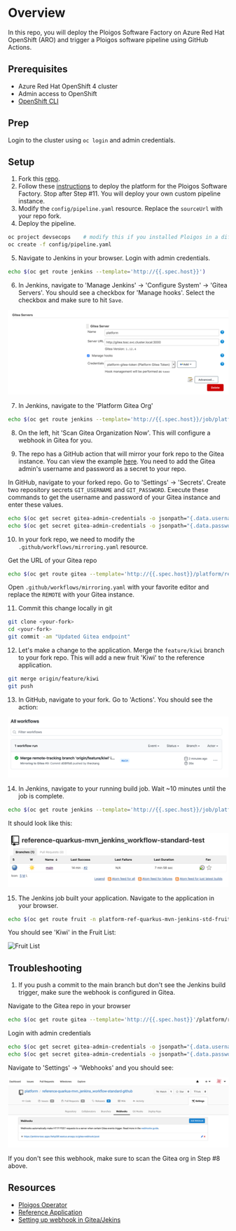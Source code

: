 # Overview

In this repo, you will deploy the Ploigos Software Factory on Azure Red Hat OpenShift (ARO) and trigger a Ploigos software pipeline using GitHub Actions.

## Prerequisites

* Azure Red Hat OpenShift 4 cluster
* Admin access to OpenShift
* [OpenShift CLI](https://docs.openshift.com/container-platform/4.6/cli_reference/openshift_cli/getting-started-cli.html)

## Prep

Login to the cluster using `oc login` and admin credentials.

## Setup

1. Fork this [repo](https://github.com/theckang/reference-quarkus-mvn_jenkins_workflow-standard).
2. Follow these [instructions](https://github.com/ploigos/ploigos-software-factory-operator#tssc-demo-with-a-reference-app) to deploy the platform for the Ploigos Software Factory.  Stop after Step #11.  You will deploy your own custom pipeline instance.
3. Modify the `config/pipeline.yaml` resource.  Replace the `sourceUrl` with your repo fork.
4. Deploy the pipeline.

```bash
oc project devsecops    # modify this if you installed Ploigos in a different project
oc create -f config/pipeline.yaml
```

5. Navigate to Jenkins in your browser.  Login with admin credentials.

```bash
echo $(oc get route jenkins --template='http://{{.spec.host}}')
```

6. In Jenkins, navigate to 'Manage Jenkins' -> 'Configure System' -> 'Gitea Servers'.  You should see a checkbox for 'Manage hooks'.  Select the checkbox and make sure to hit `Save`.

![Manage Hook](images/manage_hook.png)

7. In Jenkins, navigate to the 'Platform Gitea Org'

```bash
echo $(oc get route jenkins --template='http://{{.spec.host}}/job/platform')
```

8. On the left, hit 'Scan Gitea Organization Now'.  This will configure a webhook in Gitea for you.

9. The repo has a GitHub action that will mirror your fork repo to the Gitea instance.  You can view the example [here](https://github.com/theckang/reference-quarkus-mvn_jenkins_workflow-standard/blob/main/.github/workflows/mirroring.yaml).  You need to add the Gitea admin's username and password as a secret to your repo.

In GitHub, navigate to your forked repo.  Go to 'Settings' -> 'Secrets'.  Create two repository secrets `GIT_USERNAME` and `GIT_PASSWORD`.  Execute these commands to get the username and password of your Gitea instance and enter these values.

```bash
echo $(oc get secret gitea-admin-credentials -o jsonpath="{.data.username}") | base64 --decode && echo
echo $(oc get secret gitea-admin-credentials -o jsonpath="{.data.password}") | base64 --decode && echo
```

10. In your fork repo, we need to modify the `.github/workflows/mirroring.yaml` resource.

Get the URL of your Gitea repo

```bash
echo $(oc get route gitea --template='http://{{.spec.host}}/platform/reference-quarkus-mvn_jenkins_workflow-standard.git')
```

Open `.github/workflows/mirroring.yaml` with your favorite editor and replace the `REMOTE` with your Gitea instance.

11. Commit this change locally in git

```bash
git clone <your-fork>
cd <your-fork>
git commit -am "Updated Gitea endpoint"
```

12. Let's make a change to the application.  Merge the `feature/kiwi` branch to your fork repo.  This will add a new fruit 'Kiwi' to the reference application.

```bash
git merge origin/feature/kiwi
git push
```

13. In GitHub, navigate to your fork.  Go to 'Actions'.  You should see the action:

![GitHub Action](images/github_action.png)

14. In Jenkins, navigate to your running build job.  Wait ~10 minutes until the job is complete.

```bash
echo $(oc get route jenkins --template='http://{{.spec.host}}/job/platform/job/reference-quarkus-mvn_jenkins_workflow-standard/')
```

It should look like this:

![Jenkins Job](images/jenkins_job.png)

15. The Jenkins job built your application.  Navigate to the application in your browser.  

```bash
echo $(oc get route fruit -n platform-ref-quarkus-mvn-jenkins-std-fruit-main-prod --template='http://{{.spec.host}}/fruits.html')
```

You should see 'Kiwi' in the Fruit List:

![Fruit List](images/fruit_list.png)

## Troubleshooting

1.  If you push a commit to the main branch but don't see the Jenkins build trigger, make sure the webhook is configured in Gitea.

Navigate to the Gitea repo in your browser

```bash
echo $(oc get route gitea --template='http://{{.spec.host}}'/platform/reference-quarkus-mvn_jenkins_workflow-standard-github)
```

Login with admin credentials

```bash
echo $(oc get secret gitea-admin-credentials -o jsonpath="{.data.username}") | base64 --decode && echo
echo $(oc get secret gitea-admin-credentials -o jsonpath="{.data.password}") | base64 --decode && echo
```

Navigate to 'Settings' -> 'Webhooks' and you should see:

![Gitea Webhook](images/gitea_webhook.png)

If you don't see this webhook, make sure to scan the Gitea org in Step #8 above.

## Resources

* [Ploigos Operator](https://github.com/ploigos/ploigos-software-factory-operator)
* [Reference Application](http://gitea.tssc.rht-set.com/akrohg/reference-quarkus-mvn_jenkins_workflow-standard.git)
* [Setting up webhook in Gitea/Jekins](https://gcube.wiki.gcube-system.org/gcube/Gitea/Jenkins:_Setting_up_Webhooks)
